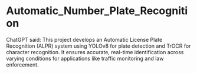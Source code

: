 # Automatic_Number_Plate_Recognition
ChatGPT said:  This project develops an Automatic License Plate Recognition (ALPR) system using YOLOv8 for plate detection and TrOCR for character recognition. It ensures accurate, real-time identification across varying conditions for applications like traffic monitoring and law enforcement.
